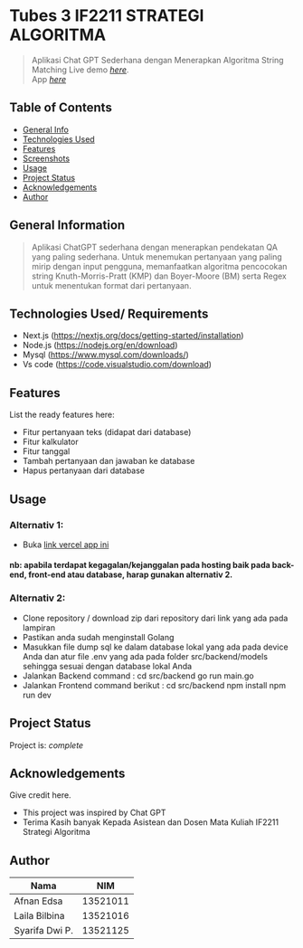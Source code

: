 # Tubes 3 IF2211 STRATEGI ALGORITMA
> Aplikasi Chat GPT Sederhana dengan Menerapkan Algoritma String Matching
> Live demo [_here_](https://www.example.com). <br>
> App [_here_](https://tubes3-13521056-fe.vercel.app/)

## Table of Contents
* [General Info](#general-information)
* [Technologies Used](#technologies-used)
* [Features](#features)
* [Screenshots](#screenshots)
* [Usage](#usage)
* [Project Status](#project-status)
* [Acknowledgements](#acknowledgements)
* [Author](#contact)
<!-- * [License](#license) -->


## General Information
> Aplikasi ChatGPT sederhana dengan menerapkan pendekatan QA yang paling sederhana. Untuk menemukan pertanyaan yang paling mirip dengan input pengguna, memanfaatkan algoritma pencocokan string Knuth-Morris-Pratt (KMP) dan Boyer-Moore (BM) serta Regex untuk menentukan format dari pertanyaan.  

<!-- You don't have to answer all the questions - just the ones relevant to your project. -->


## Technologies Used/ Requirements
- Next.js   (https://nextjs.org/docs/getting-started/installation)
- Node.js   (https://nodejs.org/en/download)
- Mysql     (https://www.mysql.com/downloads/)
- Vs code   (https://code.visualstudio.com/download)


## Features
List the ready features here:
- Fitur pertanyaan teks (didapat dari database)
- Fitur kalkulator
- Fitur tanggal
- Tambah pertanyaan dan jawaban ke database
- Hapus pertanyaan dari database


## Usage
### Alternativ 1: 
- Buka [link vercel app ini](https://tubes3-13521056-fe.vercel.app/)
#### nb: apabila terdapat kegagalan/kejanggalan pada hosting baik pada back-end, front-end atau database, harap gunakan alternativ 2.
### Alternativ 2:
- Clone repository / download zip dari repository dari link yang ada pada lampiran
- Pastikan anda sudah menginstall Golang
- Masukkan file dump sql ke dalam database lokal yang ada pada device Anda dan atur file .env yang ada pada folder src/backend/models sehingga sesuai dengan database lokal Anda
- Jalankan Backend command : 
cd src/backend
go run main.go
- Jalankan Frontend command berikut :
cd src/backend
npm install
npm run dev


## Project Status
Project is:  _complete_ 


## Acknowledgements
Give credit here.
- This project was inspired by Chat GPT
- Terima Kasih banyak Kepada Asistean dan Dosen Mata Kuliah IF2211 Strategi Algoritma


## Author

|Nama |NIM|
|---|---|
|Afnan Edsa|13521011|
|Laila Bilbina|13521016|
|Syarifa Dwi P.|13521125|


